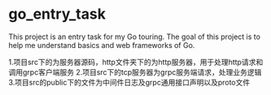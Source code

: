 # go_entry_task

This project is an entry task for my Go touring. The goal of this project is to help me understand basics and web frameworks of Go.



1.项目src下的为服务器源码，http文件夹下的为http服务器，用于处理http请求和调用grpc客户端服务
2.项目src下的tcp服务器为grpc服务端请求，处理业务逻辑
3.项目src的public下的文件为中间件日志及grpc通用接口声明以及proto文件